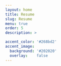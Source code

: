 ```yaml
---
layout: home
title: Resume
slug: Resume
menu: true
order: 5
description: >

accent_color: '#268bd2'
accent_image:
  background: '#202020'
  overlay:    false
---
```

